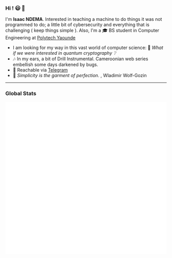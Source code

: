 ### Hi ! :smiley: 👋
I'm **Isaac NDEMA**. Interested in teaching a machine to do things it was not programmed to do; a little bit of cybersecurity and everything that is challenging ( keep things simple ). Also, I'm a :mortar_board: BS student in Computer Engineering at [Polytech Yaounde](https://polytechnique.cm)
 - I am looking for my way in this vast world of computer science: :thought_balloon: *What if we were interested in quantum cryptography :grey_question:*
 - :notes: In my ears, a bit of Drill Instrumental. Cameroonian web series embellish some days darkened by bugs.
 - :speech_balloon: Reachable via [ Telegram ](https://t.me/IsaacNdema)
 - :memo: *Simplicity is the garment of perfection.* , Wladimir Wolf-Gozin
---
### Global Stats
<p>
    <img width="600"
         src="https://github.com/script-0/script-0/blob/main/github-metrics.svg" 
         alt="script-0's Github Metrics"
     />
</p>

<!--
### WakaTime Stats (Coding activity)
<p>
    <a href="https://wakatime.com/@script0" target="_blank">
        <img width="600" src="https://github.com/script-0/script-0/blob/main/images/stat.svg"
             alt="script-0's WakaTime Activity."/>
    </a>
</p>
-->
